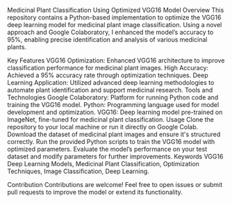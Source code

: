 Medicinal Plant Classification Using Optimized VGG16 Model
Overview
This repository contains a Python-based implementation to optimize the VGG16 deep learning model for medicinal plant image classification. Using a novel approach and Google Colaboratory, I enhanced the model’s accuracy to 95%, enabling precise identification and analysis of various medicinal plants.

Key Features
VGG16 Optimization: Enhanced VGG16 architecture to improve classification performance for medicinal plant images.
High Accuracy: Achieved a 95% accuracy rate through optimization techniques.
Deep Learning Application: Utilized advanced deep learning methodologies to automate plant identification and support medicinal research.
Tools and Technologies
Google Colaboratory: Platform for running Python code and training the VGG16 model.
Python: Programming language used for model development and optimization.
VGG16: Deep learning model pre-trained on ImageNet, fine-tuned for medicinal plant classification.
Usage
Clone the repository to your local machine or run it directly on Google Colab.
Download the dataset of medicinal plant images and ensure it's structured correctly.
Run the provided Python scripts to train the VGG16 model with optimized parameters.
Evaluate the model’s performance on your test dataset and modify parameters for further improvements.
Keywords
VGG16 Deep Learning Models, Medicinal Plant Classification, Optimization Techniques, Image Classification, Deep Learning.

Contribution
Contributions are welcome! Feel free to open issues or submit pull requests to improve the model or extend its functionality.

